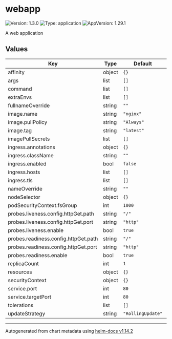 # webapp

![Version: 1.3.0](https://img.shields.io/badge/Version-1.3.0-informational?style=flat-square) ![Type: application](https://img.shields.io/badge/Type-application-informational?style=flat-square) ![AppVersion: 1.29.1](https://img.shields.io/badge/AppVersion-1.29.1-informational?style=flat-square)

A web application

## Values

| Key | Type | Default | Description |
|-----|------|---------|-------------|
| affinity | object | `{}` |  |
| args | list | `[]` |  |
| command | list | `[]` |  |
| extraEnvs | list | `[]` |  |
| fullnameOverride | string | `""` |  |
| image.name | string | `"nginx"` |  |
| image.pullPolicy | string | `"Always"` |  |
| image.tag | string | `"latest"` |  |
| imagePullSecrets | list | `[]` |  |
| ingress.annotations | object | `{}` |  |
| ingress.className | string | `""` |  |
| ingress.enabled | bool | `false` |  |
| ingress.hosts | list | `[]` |  |
| ingress.tls | list | `[]` |  |
| nameOverride | string | `""` |  |
| nodeSelector | object | `{}` |  |
| podSecurityContext.fsGroup | int | `1000` |  |
| probes.liveness.config.httpGet.path | string | `"/"` |  |
| probes.liveness.config.httpGet.port | string | `"http"` |  |
| probes.liveness.enable | bool | `true` |  |
| probes.readiness.config.httpGet.path | string | `"/"` |  |
| probes.readiness.config.httpGet.port | string | `"http"` |  |
| probes.readiness.enable | bool | `true` |  |
| replicaCount | int | `1` |  |
| resources | object | `{}` |  |
| securityContext | object | `{}` |  |
| service.port | int | `80` |  |
| service.targetPort | int | `80` |  |
| tolerations | list | `[]` |  |
| updateStrategy | string | `"RollingUpdate"` |  |

----------------------------------------------
Autogenerated from chart metadata using [helm-docs v1.14.2](https://github.com/norwoodj/helm-docs/releases/v1.14.2)
